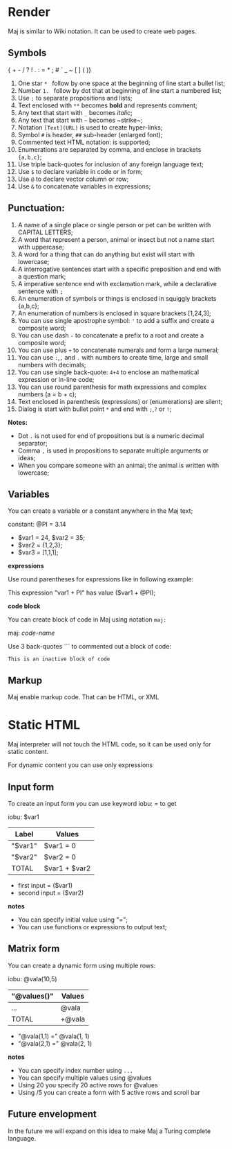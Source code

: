 # Render

Maj is similar to Wiki notation. It can be used to create web pages.

## Symbols

{ + - / ? ! . : = * ; # ` _ ~ [ ] ( )}

1. One star `* ` follow by one space at the beginning of line start a bullet list;
1. Number `1. `  follow by dot that at beginning of line start a numbered list;
1. Use `;` to separate propositions and lists;
1. Text enclosed with `**` becomes **bold** and represents comment;
1. Any text that start with `_` becomes _italic_;
1. Any text that start with `~` becomes ~strike~;
1. Notation `[Text](URL)` is used to create hyper-links;
1. Symbol `#` is header, `##` sub-header (enlarged font);
1. Commented text HTML notation: <!-- .... --> is supported;
1. Enumerations are separated by comma, and enclose in brackets `{a,b,c}`;
1. Use triple back-quotes for inclusion of any foreign language text; 
1. Use `$` to declare variable in code or in form;
1. Use `@` to declare vector column or row;
1. Use `&` to concatenate variables in expressions;

## Punctuation:

1. A name of a single place or single person or pet can be written with CAPITAL LETTERS;
1. A word that represent a person, animal or insect but not a name start with uppercase;
1. A word for a thing that can do anything but exist will start with lowercase;
1. A interrogative sentences start with a specific preposition and end with a question mark;
1. A imperative sentence end with exclamation mark, while a declarative sentence with `;`
1. An enumeration of symbols or things is enclosed in squiggly brackets {a,b,c};
1. An enumeration of numbers is enclosed in square brackets [1,24,3];
1. You can use single apostrophe symbol: `'` to add a suffix and create a composite word;
1. You can use dash `-` to concatenate a prefix to a root and create a composite word;
1. You can use plus `+` to concatenate numerals and form a large numeral;
1. You can use `:`,`,` and `.` with numbers to create time, large and small numbers with decimals;
1. You can use single back-quote: `4+4` to enclose an mathematical expression or in-line code;
1. You can use round parenthesis for math expressions and complex numbers (a = b + c);
1. Text enclosed in parenthesis (expressions) or (enumerations) are silent;
1. Dialog is start with bullet point `*` and end with `;`,`?` or `!`;


**Notes:**
* Dot `.` is not used for end of propositions but is a numeric decimal separator;
* Comma `,` is used in propositions to separate multiple arguments or ideas;
* When you compare someone with an animal; the animal is written with lowercase;

## Variables

You can create a variable or a constant anywhere in the Maj text;

constant: @PI   = 3.14 

* $var1 = 24, $var2 = 35; 
* $var2 = {1,2,3}; 
* $var3 = [1,1,1]; 

**expressions**

Use round parentheses for expressions like in following example:

This expression "var1 + PI" has value ($var1 + @PI);

**code block**

You can create block of code in Maj using notation `maj:`

maj: _code-name_

Use 3 back-quotes \`\`\` to commented out a block of code:

```
This is an inactive block of code
```


## Markup 

Maj enable markup code. That can be HTML, or XML

<html>
  <h1>Static HTML </h1>  
  <p> Maj interpreter will not touch the HTML code, 
      so it can be used only for static content. </p>
  <p> For dynamic content you can use only expressions </p>    
</html>

## Input form

To create an input form you can use keyword iobu: = to get

iobu: $var1

 Label        | Values      
--------------|--------------------------------
"$var1"       | $var1 = 0    
"$var2"       | $var2 = 0    
TOTAL         | $var1 + $var2

* first input  = ($var1)
* second input = ($var2)

**notes**

* You can specify initial value using "=";
* You can use functions or expressions to output text;
 
## Matrix form

You can create a dynamic form using multiple rows:

iobu: @vala(10,5)

 "@values()"  | Values      
--------------|--------------------------------
 ...          | @vala
 TOTAL        | +@vala

* "@vala(1,1) =" @vala(1, 1)
* "@vala(2,1) =" @vala(2, 1)


**notes**

* You can specify index number using `...`
* You can specify multiple values using @values
* Using 20 you specify 20 active rows for @values
* Using /5 you can create a form with 5 active rows and scroll bar

## Future envelopment

In the future we will expand on this idea to make Maj a Turing complete language.
